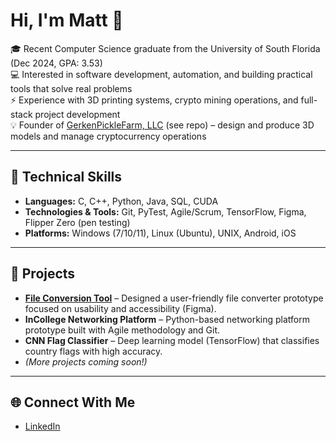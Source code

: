 # Hi, I'm Matt 👋  

🎓 Recent Computer Science graduate from the University of South Florida (Dec 2024, GPA: 3.53)  
💻 Interested in software development, automation, and building practical tools that solve real problems  
⚡ Experience with 3D printing systems, crypto mining operations, and full-stack project development  
💡 Founder of [GerkenPickleFarm, LLC](https://github.com/GerkenPickle/GerkenPickleFarm) (see repo) – design and produce 3D models and manage cryptocurrency operations

---

## 🔧 Technical Skills
- **Languages:** C, C++, Python, Java, SQL, CUDA  
- **Technologies & Tools:** Git, PyTest, Agile/Scrum, TensorFlow, Figma, Flipper Zero (pen testing)  
- **Platforms:** Windows (7/10/11), Linux (Ubuntu), UNIX, Android, iOS  

---

## 🚀 Projects
- **[File Conversion Tool](https://github.com/GerkenPickle/file-converter)** – Designed a user-friendly file converter prototype focused on usability and accessibility (Figma).  
- **InCollege Networking Platform** – Python-based networking platform prototype built with Agile methodology and Git.  
- **CNN Flag Classifier** – Deep learning model (TensorFlow) that classifies country flags with high accuracy.  
- *(More projects coming soon!)*  

---

## 🌐 Connect With Me
- [LinkedIn](https://www.linkedin.com/in/matt-gerken/)  
